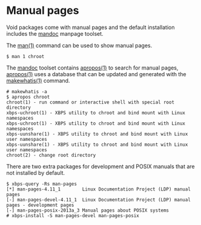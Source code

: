# Manual pages

Void packages come with manual pages and the default installation
includes the [mandoc](http://mandoc.bsd.lv/) manpage toolset.

The [man(1)](https://man.voidlinux.org/man.1) command can be used to
show manual pages.

    $ man 1 chroot

The [mandoc](http://mandoc.bsd.lv/) toolset contains
[apropos(1)](https://man.voidlinux.org/apropos.1) to search for manual
pages, [apropos(1)](https://man.voidlinux.org/apropos.1) uses a database
that can be updated and generated with the
[makewhatis(1)](https://man.voidlinux.org/makewhatis.1) command.

    # makewhatis -a
    $ apropos chroot
    chroot(1) - run command or interactive shell with special root directory
    xbps-uchroot(1) - XBPS utility to chroot and bind mount with Linux namespaces
    xbps-uchroot(1) - XBPS utility to chroot and bind mount with Linux namespaces
    xbps-uunshare(1) - XBPS utility to chroot and bind mount with Linux user namespaces
    xbps-uunshare(1) - XBPS utility to chroot and bind mount with Linux user namespaces
    chroot(2) - change root directory

There are two extra packages for development and POSIX manuals that are
not installed by default.

    $ xbps-query -Rs man-pages
    [*] man-pages-4.11_1        Linux Documentation Project (LDP) manual pages
    [-] man-pages-devel-4.11_1  Linux Documentation Project (LDP) manual pages - development pages
    [-] man-pages-posix-2013a_3 Manual pages about POSIX systems
    # xbps-install -S man-pages-devel man-pages-posix

